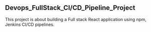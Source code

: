 ## Devops_FullStack_CI/CD_Pipeline_Project
This project is about building a Full stack React application using npm, Jenkins CI/CD pipelines.
